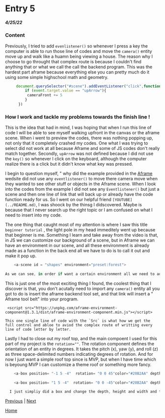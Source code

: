 # Entry 5
##### 4/25/22

### Content 

Previously, I tried to add `evenlistener()` so whenever I press a key the computer is able to run those line of codes and move the `camera()` entity  move up and walk like a huamn being viewing a house. The reason why I choose to go throught that complex route is because I couldn't find anything that or what we call the call the backend program. This was the hardest part aframe because everything else you can pretty much do it using some simple highschool math and geometry. 
```js
     document.querySelector("#scene").addEventListener("click",function(event){
         if (event.target.value == "upArrow"){
          cameraFront += 5
         }
      })   
```
### How I work and tackle my problems towards the finish line !
This is the idea that had in mind, I was hoping that when I run this line of code I will be able to see myself walking upfront in the canvas or the aframe scene. When i went to preview the codes, there was nothing popping up, not only that it completely crashed my codes. One what I was trying to select did not work at all because Aframe and some of JS codes don't really match together. Secondly, `upArrow` was not defined because I did not use the `key()` so whenever I click on the keyboard, although the computer realize there is a click but it didn't know what key was pressed.

I begin to question myself, " why did the example provided in the [Aframe](https://aframe.io/) wedsite did not use any `eventlistener()` to move there camera move when they wanted to see other stuff or objects in the Aframe scene. When I look into the codes from the example I did not see any `Eventlistener()` but just a scene and then one line of link that will back up or already have the code function ready for us. So I went on our helpful friend `[YOUTUBE](../README.md)`, I was shoock by the thinsg I didscovered. Maybe is because that I never search up the right topic or I am confused on what I need to insert into my code.

The one thing that caught most of my attention is where I saw this title `beginner tutorial` , the light pole in my head immeditely went up because that beginner is me.  Something I learn and take away from the video is that, in JS we can customize our background of a scene, but in Aframe we can have an environment in our scene, and all these environment is already made as a function in the back end all we have to do is to call it out and make it pop up. 
```js
    <a-scene id = "shapes" environment="preset:forest">
    
As we can see, in order if want a certain environment all we need to add is to call the `environment` and set it equal to the environment that you want your building environment to be in.
```

This is just one of the most exciting thing I found, the coolest thing that I discover is that, you don't acutally need to import any `camera()` entity all you got to do is insert the aframe backend tool set, and that link will insert a " Aframe tool belt" into your program.
```
 <script src="https://unpkg.com/aframe-environment-component@1.3.1/dist/aframe-environment-component.min.js"></script>
 
This one single line of code with the `Src` is what how we get the full control and abloe to aviod the complex route of writting every line of code letter by letter.
```

Lastly I had to close out my roof top, and the main compoent I used for this part of my project is the `rotation=""`. The rotation component defines the orientation of an entity in degrees. It takes the pitch (x), yaw (y), and roll (z) as three space-delimited numbers indicating degrees of rotation. And for now I just want a simple roof top since is MVP, but when I have time which is beyoung MVP I can customize a theme roof or something more fancy.
```js
    <a-box position= "-1 5 -4"  rotation= "0 0 45"color="#20B2AA" depth="8" height="0.1" width="7"></a-box>
   
    <a-box position= "1 5 -4"  rotation= "0 0 -45"color="#20B2AA" depth="8" height="0.1" width="7"></a-box>
    
  I just simpliy did a box and change the depth, height and width and then rotate it 45 degrees so it will form a triangle top
```





[Previous](entry04.md) | [Next](entry06.md)

[Home](../README.md)
